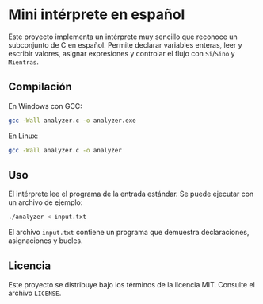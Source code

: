 # Mini intérprete en español

Este proyecto implementa un intérprete muy sencillo que reconoce un subconjunto de C en español. 
Permite declarar variables enteras, leer y escribir valores, asignar expresiones y controlar el flujo con `Si`/`Sino` y `Mientras`.

## Compilación

En Windows con GCC:

```bash
gcc -Wall analyzer.c -o analyzer.exe
```

En Linux:

```bash
gcc -Wall analyzer.c -o analyzer
```

## Uso

El intérprete lee el programa de la entrada estándar. Se puede ejecutar con un archivo de ejemplo:

```bash
./analyzer < input.txt
```

El archivo `input.txt` contiene un programa que demuestra declaraciones, asignaciones y bucles.

## Licencia

Este proyecto se distribuye bajo los términos de la licencia MIT. Consulte el archivo `LICENSE`.

